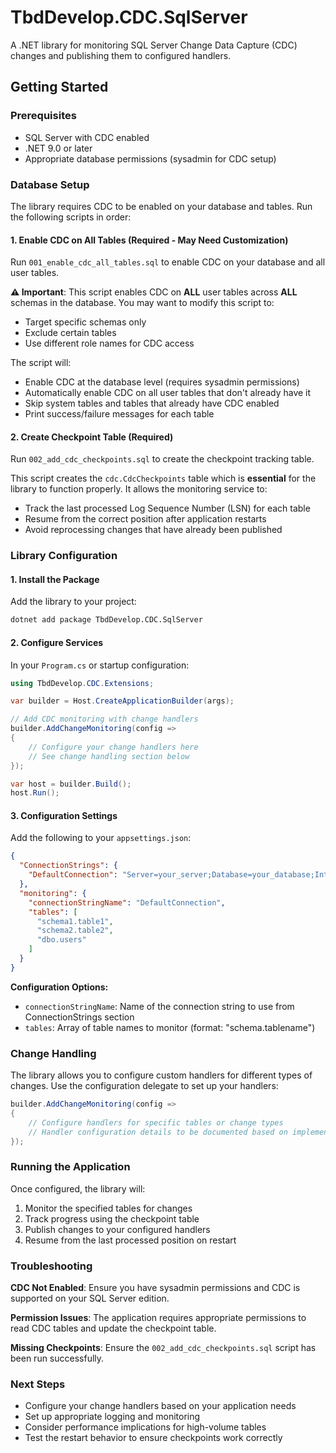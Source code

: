 # TbdDevelop.CDC.SqlServer

A .NET library for monitoring SQL Server Change Data Capture (CDC) changes and publishing them to configured handlers.

## Getting Started

### Prerequisites

- SQL Server with CDC enabled
- .NET 9.0 or later
- Appropriate database permissions (sysadmin for CDC setup)

### Database Setup

The library requires CDC to be enabled on your database and tables. Run the following scripts in order:

#### 1. Enable CDC on All Tables (Required - May Need Customization)

Run `001_enable_cdc_all_tables.sql` to enable CDC on your database and all user tables.

**⚠️ Important**: This script enables CDC on **ALL** user tables across **ALL** schemas in the database. You may want to modify this script to:
- Target specific schemas only
- Exclude certain tables
- Use different role names for CDC access

The script will:
- Enable CDC at the database level (requires sysadmin permissions)
- Automatically enable CDC on all user tables that don't already have it
- Skip system tables and tables that already have CDC enabled
- Print success/failure messages for each table

#### 2. Create Checkpoint Table (Required)

Run `002_add_cdc_checkpoints.sql` to create the checkpoint tracking table.

This script creates the `cdc.CdcCheckpoints` table which is **essential** for the library to function properly. It allows the monitoring service to:
- Track the last processed Log Sequence Number (LSN) for each table
- Resume from the correct position after application restarts
- Avoid reprocessing changes that have already been published

### Library Configuration

#### 1. Install the Package

Add the library to your project:

```bash
dotnet add package TbdDevelop.CDC.SqlServer
```

#### 2. Configure Services

In your `Program.cs` or startup configuration:

```csharp
using TbdDevelop.CDC.Extensions;

var builder = Host.CreateApplicationBuilder(args);

// Add CDC monitoring with change handlers
builder.AddChangeMonitoring(config =>
{
    // Configure your change handlers here
    // See change handling section below
});

var host = builder.Build();
host.Run();
```

#### 3. Configuration Settings

Add the following to your `appsettings.json`:

```json
{
  "ConnectionStrings": {
    "DefaultConnection": "Server=your_server;Database=your_database;Integrated Security=true;"
  },
  "monitoring": {
    "connectionStringName": "DefaultConnection",
    "tables": [
      "schema1.table1",
      "schema2.table2",
      "dbo.users"
    ]
  }
}
```

**Configuration Options:**
- `connectionStringName`: Name of the connection string to use from ConnectionStrings section
- `tables`: Array of table names to monitor (format: "schema.tablename")

### Change Handling

The library allows you to configure custom handlers for different types of changes. Use the configuration delegate to set up your handlers:

```csharp
builder.AddChangeMonitoring(config =>
{
    // Configure handlers for specific tables or change types
    // Handler configuration details to be documented based on implementation
});
```

### Running the Application

Once configured, the library will:
1. Monitor the specified tables for changes
2. Track progress using the checkpoint table
3. Publish changes to your configured handlers
4. Resume from the last processed position on restart

### Troubleshooting

**CDC Not Enabled**: Ensure you have sysadmin permissions and CDC is supported on your SQL Server edition.

**Permission Issues**: The application requires appropriate permissions to read CDC tables and update the checkpoint table.

**Missing Checkpoints**: Ensure the `002_add_cdc_checkpoints.sql` script has been run successfully.

### Next Steps

- Configure your change handlers based on your application needs
- Set up appropriate logging and monitoring
- Consider performance implications for high-volume tables
- Test the restart behavior to ensure checkpoints work correctly
